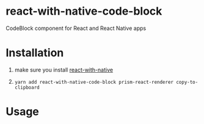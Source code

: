 # react-with-native-code-block

CodeBlock component for React and React Native apps

# Installation

1. make sure you install [react-with-native](../..)

2. `yarn add react-with-native-code-block prism-react-renderer copy-to-clipboard`

# Usage
